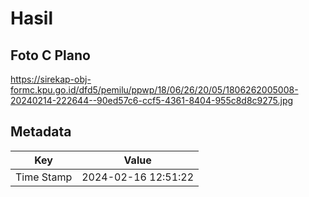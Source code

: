 # Hasil

## Foto C Plano

https://sirekap-obj-formc.kpu.go.id/dfd5/pemilu/ppwp/18/06/26/20/05/1806262005008-20240214-222644--90ed57c6-ccf5-4361-8404-955c8d8c9275.jpg


## Metadata

| Key        | Value               |
| ---------- | ------------------- |
| Time Stamp | 2024-02-16 12:51:22 |



